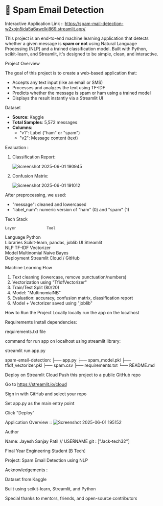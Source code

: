# 📧 Spam Email Detection 

Interactive Application Link ::   https://spam-mail-detection-w2xojn5ida5a6awclkj869.streamlit.app/


This project is an end-to-end machine learning application that detects whether a given message is **spam or not** using Natural Language Processing (NLP) and a trained classification model. 
Built with Python, scikit-learn, and Streamlit, it's designed to be simple, clean, and interactive.

 Project Overview

The goal of this project is to create a web-based application that:
- Accepts any text input (like an email or SMS)
- Processes and analyzes the text using TF-IDF
- Predicts whether the message is spam or ham using a trained model
- Displays the result instantly via a Streamlit UI

 Dataset

- **Source**: Kaggle
- **Total Samples**: 5,572 messages
- **Columns**:
  - "v1": Label ("ham" or "spam")
  - "v2": Message content (text)
 
 Evaluation :

1. Classification Report:

   ![Screenshot 2025-06-01 190945](https://github.com/user-attachments/assets/cc75b5c3-eaa3-4090-ae83-50b6e7d48fb2)

2. Confusion Matrix:

   ![Screenshot 2025-06-01 191012](https://github.com/user-attachments/assets/461c3de4-cc72-46ae-ab6a-9179b80eb691)


 
 After preprocessing, we used:

- "message": cleaned and lowercased
- "label_num": numeric version of "ham" (0) and "spam" (1)


Tech Stack

    Layer              Tool                     

 Language             Python                   
 Libraries            Scikit-learn, pandas, joblib 
 UI                   Streamlit                
 NLP                  TF-IDF Vectorizer        
 Model                Multinomial Naive Bayes  
 Deployment           Streamlit Cloud / GitHub 


 Machine Learning Flow

1. Text cleaning (lowercase, remove punctuation/numbers)
2. Vectorization using "TfidfVectorizer"
3. Train/Test Split (80/20)
4. Model: "MultinomialNB"
5. Evaluation: accuracy, confusion matrix, classification report
6. Model + Vectorizer saved using "joblib"


How to Run the Project Locally
locally run the app on the localhost 

Requirements
Install dependencies:

requirements.txt file 

command for run app on localhost using streamlit library:

streamlit run app.py

spam-email-detection: 
├── app.py
├── spam_model.pkl
├── tfidf_vectorizer.pkl
├── spam.csv
├── requirements.txt
└── README.md


Deploy on Streamlit Cloud
Push this project to a public GitHub repo

Go to https://streamlit.io/cloud

Sign in with GitHub and select your repo

Set app.py as the main entry point

Click "Deploy"

Application Overview ::
                       ![Screenshot 2025-06-01 195152](https://github.com/user-attachments/assets/4040f7d9-042e-43b8-b7c1-891efeb91b13)



Author

Name: Jayesh Sanjay Patil // USERNAME git : ["Jack-tech32"]

Final Year Engineering Student [B Tech]

Project: Spam Email Detection using NLP



Acknowledgements :


Dataset from  Kaggle

Built using scikit-learn, Streamlit, and Python

Special thanks to mentors, friends, and open-source contributors
